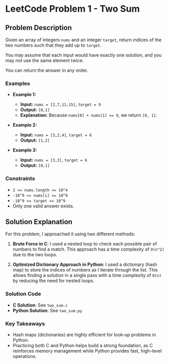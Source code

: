 # LeetCode Problem 1 - Two Sum

## Problem Description
Given an array of integers `nums` and an integer `target`, return indices of the two numbers such that they add up to `target`.

You may assume that each input would have exactly one solution, and you may not use the same element twice.

You can return the answer in any order.

### Examples

- **Example 1:**
  - **Input:** `nums = [2,7,11,15]`, `target = 9`
  - **Output:** `[0,1]`
  - **Explanation:** Because `nums[0] + nums[1] == 9`, we return `[0, 1]`.

- **Example 2:**
  - **Input:** `nums = [3,2,4]`, `target = 6`
  - **Output:** `[1,2]`

- **Example 3:**
  - **Input:** `nums = [3,3]`, `target = 6`
  - **Output:** `[0,1]`

### Constraints
- `2 <= nums.length <= 10^4`
- `-10^9 <= nums[i] <= 10^9`
- `-10^9 <= target <= 10^9`
- Only one valid answer exists.

## Solution Explanation

For this problem, I approached it using two different methods:

1. **Brute Force in C**: I used a nested loop to check each possible pair of numbers to find a match. This approach has a time complexity of `O(n^2)` due to the two loops.

2. **Optimized Dictionary Approach in Python**: I used a dictionary (hash map) to store the indices of numbers as I iterate through the list. This allows finding a solution in a single pass with a time complexity of `O(n)` by reducing the need for nested loops.

### Solution Code

- **C Solution**: See `two_sum.c`
- **Python Solution**: See `two_sum.py`

### Key Takeaways
- Hash maps (dictionaries) are highly efficient for look-up problems in Python.
- Practicing both C and Python helps build a strong foundation, as C reinforces memory management while Python provides fast, high-level operations.
